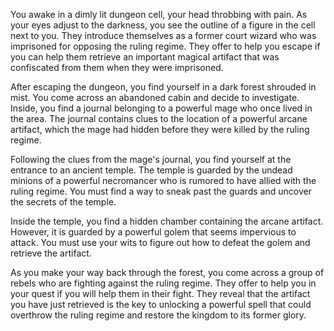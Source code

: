 You awake in a dimly lit dungeon cell, your head throbbing with pain. As your eyes adjust to the darkness, you see the outline of a figure in the cell next to you. They introduce themselves as a former court wizard who was imprisoned for opposing the ruling regime. They offer to help you escape if you can help them retrieve an important magical artifact that was confiscated from them when they were imprisoned.

After escaping the dungeon, you find yourself in a dark forest shrouded in mist. You come across an abandoned cabin and decide to investigate. Inside, you find a journal belonging to a powerful mage who once lived in the area. The journal contains clues to the location of a powerful arcane artifact, which the mage had hidden before they were killed by the ruling regime.

Following the clues from the mage's journal, you find yourself at the entrance to an ancient temple. The temple is guarded by the undead minions of a powerful necromancer who is rumored to have allied with the ruling regime. You must find a way to sneak past the guards and uncover the secrets of the temple.

Inside the temple, you find a hidden chamber containing the arcane artifact. However, it is guarded by a powerful golem that seems impervious to attack. You must use your wits to figure out how to defeat the golem and retrieve the artifact.

As you make your way back through the forest, you come across a group of rebels who are fighting against the ruling regime. They offer to help you in your quest if you will help them in their fight. They reveal that the artifact you have just retrieved is the key to unlocking a powerful spell that could overthrow the ruling regime and restore the kingdom to its former glory.
